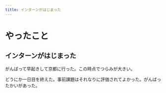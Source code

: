 ```yaml
---
title: インターンがはじまった
---
```


# やったこと

## インターンがはじまった

がんばって早起きして京都に行った。この時点でつらみが大きい。

どうにか一日目を終えた。事前課題はそれなりに評価されてよかった。がんばったかいがあった。
